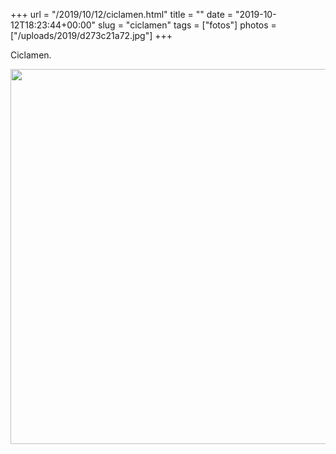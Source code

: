 +++
url = "/2019/10/12/ciclamen.html"
title = ""
date = "2019-10-12T18:23:44+00:00"
slug = "ciclamen"
tags = ["fotos"]
photos = ["/uploads/2019/d273c21a72.jpg"]
+++

Ciclamen.

<img src="/uploads/2019/d273c21a72.jpg" width="600" height="600" alt="" />
